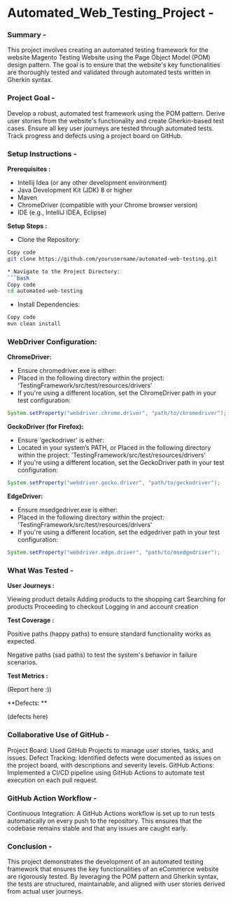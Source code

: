 # Automated_Web_Testing_Project -

### Summary -

This project involves creating an automated testing framework for the website Magento Testing Website using the Page Object Model (POM) design pattern. The goal is to ensure that the website's key functionalities are thoroughly tested and validated through automated tests written in Gherkin syntax.

### Project Goal -

Develop a robust, automated test framework using the POM pattern.
Derive user stories from the website's functionality and create Gherkin-based test cases.
Ensure all key user journeys are tested through automated tests.
Track progress and defects using a project board on GitHub.

### Setup Instructions -

**Prerequisites :**

* Intellij Idea (or any other development environment)
* Java Development Kit (JDK) 8 or higher
* Maven
* ChromeDriver (compatible with your Chrome browser version)
* IDE (e.g., IntelliJ IDEA, Eclipse)

**Setup Steps :**
* Clone the Repository:

```bash
Copy code
git clone https://github.com/yourusername/automated-web-testing.git

* Navigate to the Project Directory:
```bash
Copy code
cd automated-web-testing
```

* Install Dependencies:
```bash
Copy code
mvn clean install
```

### WebDriver Configuration:

**ChromeDriver:**
* Ensure chromedriver.exe is either:   
* Placed in the following directory within the project: 'TestingFramework/src/test/resources/drivers'
* If you're using a different location, set the ChromeDriver path in your test configuration:
  
```java
System.setProperty("webdriver.chrome.driver", "path/to/chromedriver");
```

**GeckoDriver (for Firefox):**
* Ensure 'geckodriver' is either:
* Located in your system’s PATH, or Placed in the following directory within the project: 'TestingFramework/src/test/resources/drivers'
* If you're using a different location, set the GeckoDriver path in your test configuration:

```java
System.setProperty("webdriver.gecko.driver", "path/to/geckodriver");
```

**EdgeDriver:**
* Ensure msedgedriver.exe is either:   
* Placed in the following directory within the project: 'TestingFramework/src/test/resources/drivers'
* If you're using a different location, set the edgedriver path in your test configuration:

```java
System.setProperty("webdriver.edge.driver", "path/to/msedgedriver");
```

### What Was Tested -

**User Journeys :**

Viewing product details
Adding products to the shopping cart
Searching for products
Proceeding to checkout
Logging in and account creation

**Test Coverage :**

Positive paths (happy paths) to ensure standard functionality works as expected.

Negative paths (sad paths) to test the system's behavior in failure scenarios.

**Test Metrics :**

(Report here :))

**Defects: **

(defects here)

### Collaborative Use of GitHub -
Project Board: Used GitHub Projects to manage user stories, tasks, and issues.
Defect Tracking: Identified defects were documented as issues on the project board, with descriptions and severity levels.
GitHub Actions: Implemented a CI/CD pipeline using GitHub Actions to automate test execution on each pull request.

### GitHub Action Workflow -
Continuous Integration: A GitHub Actions workflow is set up to run tests automatically on every push to the repository. This ensures that the codebase remains stable and that any issues are caught early.

### Conclusion -
This project demonstrates the development of an automated testing framework that ensures the key functionalities of an eCommerce website are rigorously tested. By leveraging the POM pattern and Gherkin syntax, the tests are structured, maintainable, and aligned with user stories derived from actual user journeys.
